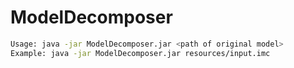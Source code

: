 # ModelDecomposer

```bash
Usage: java -jar ModelDecomposer.jar <path of original model>
Example: java -jar ModelDecomposer.jar resources/input.imc
```

